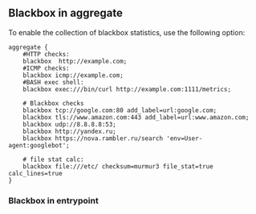 ## Blackbox in aggregate

To enable the collection of blackbox statistics, use the following option:
```
aggregate {
    #HTTP checks:
    blackbox  http://example.com;
    #ICMP checks:
    blackbox icmp://example.com;
    #BASH exec shell:
    blackbox exec:///bin/curl http://example.com:1111/metrics;

    # Blackbox checks
    blackbox tcp://google.com:80 add_label=url:google.com;
    blackbox tls://www.amazon.com:443 add_label=url:www.amazon.com;
    blackbox udp://8.8.8.8:53;
    blackbox http://yandex.ru;
    blackbox https://nova.rambler.ru/search 'env=User-agent:googlebot';

    # file stat calc:
    blackbox file:///etc/ checksum=murmur3 file_stat=true calc_lines=true
}
```

### Blackbox in entrypoint
